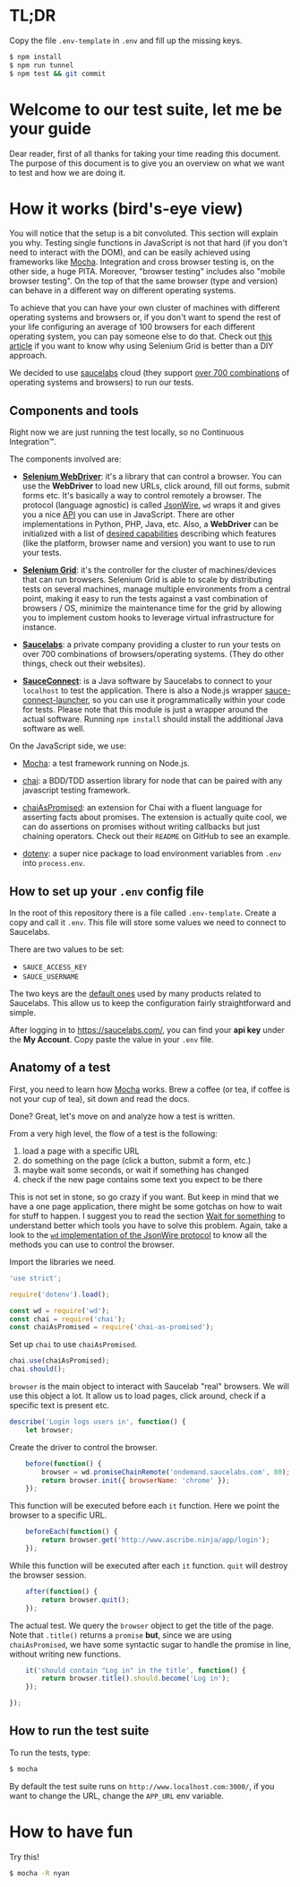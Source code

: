 # TL;DR
Copy the file `.env-template` in `.env` and fill up the missing keys.

```bash
$ npm install
$ npm run tunnel
$ npm test && git commit
```


# Welcome to our test suite, let me be your guide

Dear reader, first of all thanks for taking your time reading this document.
The purpose of this document is to give you an overview on what we want to test
and how we are doing it.


# How it works (bird's-eye view)

You will notice that the setup is a bit convoluted. This section will explain
you why.  Testing single functions in JavaScript is not that hard (if you don't
need to interact with the DOM), and can be easily achieved using frameworks
like [Mocha](https://mochajs.org/). Integration and cross browser testing is,
on the other side, a huge PITA.  Moreover, "browser testing" includes also
"mobile browser testing". On the top of that the same browser (type and
version) can behave in a different way on different operating systems.

To achieve that you can have your own cluster of machines with different
operating systems and browsers or, if you don't want to spend the rest of your
life configuring an average of 100 browsers for each different operating
system, you can pay someone else to do that. Check out [this
article](https://saucelabs.com/selenium/selenium-grid) if you want to know why
using Selenium Grid is better than a DIY approach.

We decided to use [saucelabs](https://saucelabs.com/) cloud (they support [over
700 combinations](https://saucelabs.com/platforms/) of operating systems and
browsers) to run our tests.


## Components and tools

Right now we are just running the test locally, so no Continuous Integration™.

The components involved are:
 - **[Selenium WebDriver](https://www.npmjs.com/package/wd)**: it's a library
   that can control a browser.  You can use the **WebDriver** to load new URLs,
   click around, fill out forms, submit forms etc.  It's basically a way to
   control remotely a browser. The protocol (language agnostic) is called
   [JsonWire](https://code.google.com/p/selenium/wiki/JsonWireProtocol), `wd`
   wraps it and gives you a nice
   [API](https://github.com/admc/wd/blob/master/doc/jsonwire-full-mapping.md)
   you can use in JavaScript. There are other implementations in Python, PHP,
   Java, etc. Also, a **WebDriver** can be initialized with a list of [desired
   capabilities](https://code.google.com/p/selenium/wiki/DesiredCapabilities)
   describing which features (like the platform, browser name and version) you
   want to use to run your tests.

 - **[Selenium Grid](https://github.com/SeleniumHQ/selenium/wiki/Grid2)**: it's
   the controller for the cluster of machines/devices that can run browsers.
   Selenium Grid is able to scale by distributing tests on several machines,
   manage multiple environments from a central point, making it easy to run the
   tests against a vast combination of browsers / OS, minimize the maintenance
   time for the grid by allowing you to implement custom hooks to leverage
   virtual infrastructure for instance.

 - **[Saucelabs](https://saucelabs.com/)**: a private company providing a
   cluster to run your tests on over 700 combinations of browsers/operating
   systems. (They do other things, check out their websites).

 - **[SauceConnect](https://wiki.saucelabs.com/display/DOCS/Setting+Up+Sauce+Connect)**:
   is a Java software by Saucelabs to connect to your `localhost` to test the
   application. There is also a Node.js wrapper
   [sauce-connect-launcher](https://www.npmjs.com/package/sauce-connect-launcher),
   so you can use it programmatically within your code for tests. Please note
   that this module is just a wrapper around the actual software. Running `npm
   install` should install the additional Java software as well.


On the JavaScript side, we use:
 - [Mocha](https://mochajs.org/): a test framework running on Node.js.

 - [chai](http://chaijs.com/): a BDD/TDD assertion library for node that can be
   paired with any javascript testing framework.

 - [chaiAsPromised](https://github.com/domenic/chai-as-promised/): an extension
   for Chai with a fluent language for asserting facts about promises. The
   extension is actually quite cool, we can do assertions on promises without
   writing callbacks but just chaining operators. Check out their `README` on
   GitHub to see an example.

 - [dotenv](https://github.com/motdotla/dotenv): a super nice package to load
   environment variables from `.env` into `process.env`.


## How to set up your `.env` config file
In the root of this repository there is a file called `.env-template`. Create a
copy and call it `.env`. This file will store some values we need to connect to
Saucelabs.

There are two values to be set:
 - `SAUCE_ACCESS_KEY`
 - `SAUCE_USERNAME`

The two keys are the [default
ones](https://github.com/admc/wd#environment-variables-for-saucelabs) used by
many products related to Saucelabs. This allow us to keep the configuration
fairly straightforward and simple.

After logging in to https://saucelabs.com/, you can find your **api key** under
the **My Account**. Copy paste the value in your `.env` file.


## Anatomy of a test

First, you need to learn how [Mocha](https://mochajs.org/) works. Brew a coffee
(or tea, if coffee is not your cup of tea), sit down and read the docs.

Done? Great, let's move on and analyze how a test is written.

From a very high level, the flow of a test is the following:
 1. load a page with a specific URL
 2. do something on the page (click a button, submit a form, etc.)
 3. maybe wait some seconds, or wait if something has changed
 4. check if the new page contains some text you expect to be there

This is not set in stone, so go crazy if you want. But keep in mind that we
have a one page application, there might be some gotchas on how to wait for
stuff to happen. I suggest you to read the section [Wait for
something](https://github.com/admc/wd#waiting-for-something) to understand
better which tools you have to solve this problem.
Again, take a look to the [`wd` implementation of the JsonWire
protocol](https://github.com/admc/wd/blob/master/doc/jsonwire-full-mapping.md)
to know all the methods you can use to control the browser.


Import the libraries we need.

```javascript
'use strict';

require('dotenv').load();

const wd = require('wd');
const chai = require('chai');
const chaiAsPromised = require('chai-as-promised');
```


Set up `chai` to use `chaiAsPromised`.

```javascript
chai.use(chaiAsPromised);
chai.should();
```

`browser` is the main object to interact with Saucelab "real" browsers. We will
use this object a lot. It allow us to load pages, click around, check if a
specific text is present etc.

```javascript
describe('Login logs users in', function() {
    let browser;
```

Create the driver to control the browser.
```javascript
    before(function() {
        browser = wd.promiseChainRemote('ondemand.saucelabs.com', 80);
        return browser.init({ browserName: 'chrome' });
    });
```

This function will be executed before each `it` function. Here we point the
browser to a specific URL.

```javascript
    beforeEach(function() {
        return browser.get('http://www.ascribe.ninja/app/login');
    });
```

While this function will be executed after each `it` function. `quit` will
destroy the browser session.

```javascript
    after(function() {
        return browser.quit();
    });
```

The actual test. We query the `browser` object to get the title of the page.
Note that `.title()` returns a `promise` **but**, since we are using
`chaiAsPromised`, we have some syntactic sugar to handle the promise in line,
without writing new functions.

```javascript
    it('should contain "Log in" in the title', function() {
        return browser.title().should.become('Log in');
    });

});
```

## How to run the test suite
To run the tests, type:
```bash
$ mocha
```

By default the test suite runs on `http://www.localhost.com:3000/`, if you
want to change the URL, change the `APP_URL` env variable.


# How to have fun
Try this!
```bash
$ mocha -R nyan
```
